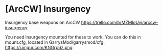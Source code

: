 # [ArcCW] Insurgency
Insurgency base weapons on ArcCW
https://trello.com/b/MZMloUvj/arccw-insurgency

You need Insurgency mounted for these to work. You can do this in mount.cfg, located in GarrysMod/garrysmod/cfg.
https://i.imgur.com/KNGrp6z.png
